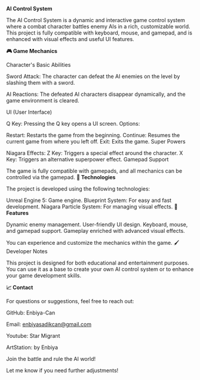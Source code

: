 **AI Control System**

The AI Control System is a dynamic and interactive game control system where a combat character battles enemy AIs in a rich, customizable world. This project is fully compatible with keyboard, mouse, and gamepad, and is enhanced with visual effects and useful UI features.

**🎮 Game Mechanics**

Character's Basic Abilities

Sword Attack: The character can defeat the AI enemies on the level by slashing them with a sword.

AI Reactions: The defeated AI characters disappear dynamically, and the game environment is cleared.

UI (User Interface)

Q Key: Pressing the Q key opens a UI screen.
Options:

Restart: Restarts the game from the beginning.
Continue: Resumes the current game from where you left off.
Exit: Exits the game.
Super Powers

Niagara Effects:
Z Key: Triggers a special effect around the character.
X Key: Triggers an alternative superpower effect.
Gamepad Support

The game is fully compatible with gamepads, and all mechanics can be controlled via the gamepad.
**🔧 Technologies**

The project is developed using the following technologies:

Unreal Engine 5: Game engine.
Blueprint System: For easy and fast development.
Niagara Particle System: For managing visual effects.
**🎩 Features**

Dynamic enemy management.
User-friendly UI design.
Keyboard, mouse, and gamepad support.
Gameplay enriched with advanced visual effects.


You can experience and customize the mechanics within the game.
🖌 Developer Notes

This project is designed for both educational and entertainment purposes. You can use it as a base to create your own AI control system or to enhance your game development skills.

**📈 Contact**

For questions or suggestions, feel free to reach out:

GitHub: Enbiya-Can

Email: enbiyasadikcan@gmail.com

Youtube: Star Migrant

ArtStation: by Enbiya

Join the battle and rule the AI world!

Let me know if you need further adjustments!
